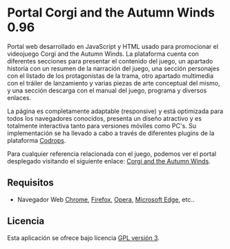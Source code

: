 Portal Corgi and the Autumn Winds 0.96
=========================================

Portal web desarrollado en JavaScript y HTML usado para promocionar el videojuego Corgi and the Autumn Winds.
La plataforma cuenta con diferentes secciones para presentar el contenido del juego, un apartado historia con
un resumen de la narración del juego, una sección personajes con el listado de los protagonistas de la trama,
otro apartado multimedia con el tráiler de lanzamiento y varias piezas de arte conceptual del mismo, y una sección
descarga con el manual del juego, programa y diversos enlaces.

La página es completamente adaptable (responsive) y está optimizada para todos los navegadores conocidos, presenta
un diseño atractivo y es totalmente interactiva tanto para versiones móviles como PC's. Su implementación se ha 
llevado a cabo a través de diferentes plugins de la plataforma [Codrops].

Para cualquier referencia relacionada con el juego, podemos ver el portal desplegado visitando el siguiente enlace: 
[Corgi and the Autumn Winds].

## Requisitos
- Navegador Web [Chrome], [Firefox], [Opera], [Microsoft Edge], etc..

## Licencia
Esta aplicación se ofrece bajo licencia [GPL versión 3].

[Chrome]: https://www.google.es/chrome/browser/desktop/index.html
[Firefox]: https://www.mozilla.org/es-ES/firefox/new/
[Opera]: http://www.opera.com/es
[Microsoft Edge]: https://www.microsoft.com/es-es/windows/microsoft-edge
[Codrops]: https://tympanus.net/codrops/
[Corgi and the Autumn Winds]: http://corgi-and-the-autumn-winds.esy.es/
[GPL versión 3]: https://www.gnu.org/licenses/gpl-3.0.en.html
